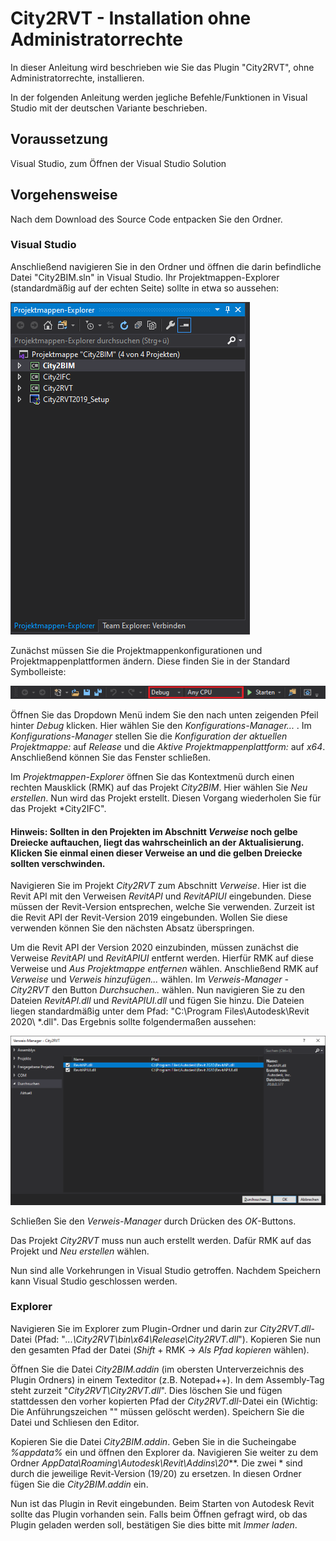 # City2RVT - Installation ohne Administratorrechte

In dieser Anleitung wird beschrieben wie Sie das Plugin "City2RVT", ohne Administratorrechte, installieren.

In der folgenden Anleitung werden jegliche Befehle/Funktionen in Visual Studio mit der deutschen Variante beschrieben.

## Voraussetzung

Visual Studio, zum Öffnen der Visual Studio Solution

## Vorgehensweise

Nach dem Download des Source Code entpacken Sie den Ordner.

### Visual Studio

Anschließend navigieren Sie in den Ordner und öffnen die darin befindliche Datei "City2BIM.sln" in Visual Studio. Ihr Projektmappen-Explorer (standardmäßig auf der echten Seite) sollte in etwa so aussehen:

![Projektmappe](pic/city2bim_projektmappe.png)

Zunächst müssen Sie die Projektmappenkonfigurationen und Projektmappenplattformen ändern. Diese finden Sie in der Standard Symbolleiste:

![Symbolleiste](pic/standard_symbolleiste.png)

Öffnen Sie das Dropdown Menü indem Sie den nach unten zeigenden Pfeil hinter *Debug* klicken. Hier wählen Sie den *Konfigurations-Manager...* . Im *Konfigurations-Manager* stellen Sie die *Konfiguration der aktuellen Projektmappe:* auf *Release* und die *Aktive Projektmappenplattform:* auf *x64*. Anschließend können Sie das Fenster schließen.

Im *Projektmappen-Explorer* öffnen Sie das Kontextmenü durch einen rechten Mausklick (RMK) auf das Projekt *City2BIM*. Hier wählen Sie *Neu erstellen*. Nun wird das Projekt erstellt. Diesen Vorgang wiederholen Sie für das Projekt *City2IFC". 

#### Hinweis: Sollten in den Projekten im Abschnitt *Verweise* noch gelbe Dreiecke auftauchen, liegt das wahrscheinlich an der Aktualisierung. Klicken Sie einmal einen dieser Verweise an und die gelben Dreiecke sollten verschwinden.

Navigieren Sie im Projekt *City2RVT* zum Abschnitt *Verweise*. Hier ist die Revit API mit den Verweisen *RevitAPI* und *RevitAPIUI* eingebunden. Diese müssen der Revit-Version entsprechen, welche Sie verwenden. Zurzeit ist die Revit API der Revit-Version 2019 eingebunden. Wollen Sie diese verwenden können Sie den nächsten Absatz überspringen.

Um die Revit API der Version 2020 einzubinden, müssen zunächst die Verweise *RevitAPI* und *RevitAPIUI* entfernt werden. Hierfür RMK auf diese Verweise und *Aus Projektmappe entfernen* wählen. Anschließend RMK auf *Verweise* und *Verweis hinzufügen...* wählen. Im *Verweis-Manager - City2RVT* den Button *Durchsuchen..* wählen. Nun navigieren Sie zu den Dateien *RevitAPI.dll* und *RevitAPIUI.dll* und fügen Sie hinzu. Die Dateien liegen standardmäßig unter dem Pfad: "C:\Program Files\Autodesk\Revit 2020\ *.dll". Das Ergebnis sollte folgendermaßen aussehen:

![Verweis-Manager](pic/verweis_manager.png)

Schließen Sie den *Verweis-Manager* durch Drücken des *OK*-Buttons.

Das Projekt *City2RVT* muss nun auch erstellt werden. Dafür RMK auf das Projekt und *Neu erstellen* wählen. 

Nun sind alle Vorkehrungen in Visual Studio getroffen. Nachdem Speichern kann Visual Studio geschlossen werden.

### Explorer

Navigieren Sie im Explorer zum Plugin-Ordner und darin zur *City2RVT.dll*-Datei (Pfad: "*...\City2RVT\bin\x64\Release\City2RVT.dll*"). Kopieren Sie nun den gesamten Pfad der Datei (*Shift* + RMK -> *Als Pfad kopieren* wählen).

Öffnen Sie die Datei *City2BIM.addin* (im obersten Unterverzeichnis des Plugin Ordners) in einem Texteditor (z.B. Notepad++). In dem Assembly-Tag steht zurzeit "*City2RVT\City2RVT.dll*". Dies löschen Sie und fügen stattdessen den vorher kopierten Pfad der *City2RVT.dll*-Datei ein (Wichtig: Die Anführungszeichen "" müssen gelöscht werden). Speichern Sie die Datei und Schliesen den Editor.

Kopieren Sie die Datei *City2BIM.addin*. Geben Sie in die Sucheingabe *%appdata%* ein und öffnen den Explorer da. Navigieren Sie weiter zu dem Ordner *AppData\Roaming\Autodesk\Revit\Addins\20***. Die zwei * sind durch die jeweilige Revit-Version (19/20) zu ersetzen. In diesen Ordner fügen Sie die *City2BIM.addin* ein.

Nun ist das Plugin in Revit eingebunden. Beim Starten von Autodesk Revit sollte das Plugin vorhanden sein. Falls beim Öffnen gefragt wird, ob das Plugin geladen werden soll, bestätigen Sie dies bitte mit *Immer laden*.